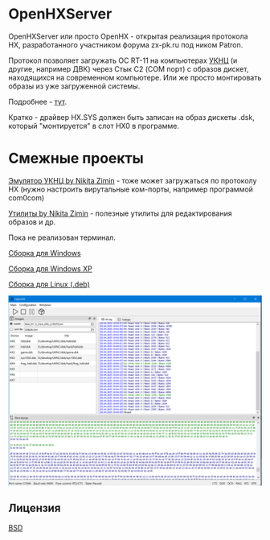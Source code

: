 # OpenHXServer

OpenHXServer или просто OpenHX - открытая реализация протокола HX, разработанного участником форума zx-pk.ru под ником Patron.

Протокол позволяет загружать ОС RT-11 на компьютерах [УКНЦ](https://ru.wikipedia.org/wiki/%D0%AD%D0%BB%D0%B5%D0%BA%D1%82%D1%80%D0%BE%D0%BD%D0%B8%D0%BA%D0%B0_%D0%9C%D0%A1_0511) (и другие, например ДВК) через Стык С2 (COM порт) с образов дискет, находящихся на современном компьютере. Или же просто монтировать образы из уже загруженной системы.

Подробнее - [тут](https://zx-pk.ru/threads/20683-protokol-hx-imitatsiya-blochnogo-ustrojstva-s-posledovatelnym-interfejsom.html).

Кратко - драйвер HX.SYS должен быть записан на образ дискеты .dsk, который "монтируется" в слот HX0 в программе.

# Смежные проекты

[Эмулятор УКНЦ by Nikita Zimin](https://github.com/nzeemin/ukncbtl/) - тоже может загружаться по протоколу HX (нужно настроить вирутальные ком-порты, например программой com0com)

[Утилиты by Nikita Zimin](https://github.com/nzeemin/ukncbtl-utils/) - полезные утилиты для редактирования образов и др.


Пока не реализован терминал. 

[Сборка для Windows](https://disk.yandex.ru/d/V_BeXg2tUqwDPw)

[Сборка для Windows XP](https://disk.yandex.ru/d/lZ2vvSD9tmcCIw)

[Сборка для Linux (.deb)](https://disk.yandex.ru/d/Gig7HQGHeMXBCw)


![alt text](screenshots/dsk_switching.png "Загрузка RT-11.")

## Лицензия
[BSD](https://choosealicense.com/licenses/bsd-2-clause/)
